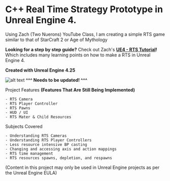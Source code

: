 # C++ Real Time Strategy Prototype in Unreal Engine 4.
Using Zach (Two Nuerons) YouTube Class, I am creating a simple RTS game similar to that of StarCraft 2 or Age of Mythology

**Looking for a step by step guide?** Check out Zach's **[UE4 - RTS Tutorial](https://www.youtube.com/playlist?list=PLwFl5pGzKd2i5YQ95NIth3k7qEUjVeBZ8)!**
Which includes many learning points on how to make a RTS in Unreal Engine 4.

**Created with Unreal Engine 4.25**

![alt text](http://www.tomlooman.com/wp-content/uploads/2017/12/Thumb_MainUE4Course30_header.jpg)
**^^^ Needs to be updated! ^^^**

Project Features
**(Features That Are Still Being Implemented)**

 	- RTS Camera
  	- RTS Player Controller
  	- RTS Pawns
	- HUD / UI
	- RTS Mater & Child Resources
	
Subjects Covered

	- Understanding RTS Cameras
	- Understanding RTS Player Controllers
	- Less resource intensive BP casting
	- Changing and accessing axis and action mappings
	- RTS time management
	- RTS resources spawns, depletion, and respawns

(Content in this project may only be used in Unreal Engine projects as per the Unreal Engine EULA)
